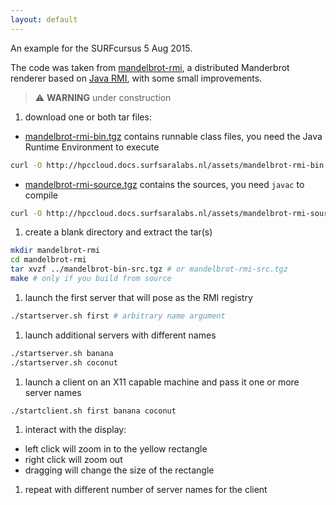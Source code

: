 ```yaml
---
layout: default
---
```

An example for the SURFcursus 5 Aug 2015.

The code was taken from [mandelbrot-rmi](https://code.google.com/p/mandelbrot-rmi/), a distributed Manderbrot renderer based on [Java RMI](https://en.wikipedia.org/wiki/Java_remote_method_invocation), with some small improvements.

> :warning: **WARNING** under construction

1. download one or both tar files: 
  - [mandelbrot-rmi-bin.tgz](../assets/mandelbrot-rmi-bin.tgz) contains runnable class files, you need the Java Runtime Environment to execute

```bash
curl -O http://hpccloud.docs.surfsaralabs.nl/assets/mandelbrot-rmi-bin.tgz
```

  - [mandelbrot-rmi-source.tgz](../assets/mandelbrot-rmi-source.tgz) contains the sources, you need `javac` to compile

```bash
curl -O http://hpccloud.docs.surfsaralabs.nl/assets/mandelbrot-rmi-source.tgz
```

1. create a blank directory and extract the tar(s)

```bash
mkdir mandelbrot-rmi
cd mandelbrot-rmi
tar xvzf ../mandelbrot-bin-src.tgz # or mandelbrot-rmi-src.tgz
make # only if you build from source
```

1. launch the first server that will pose as the RMI registry

```bash
./startserver.sh first # arbitrary name argument
```

1. launch additional servers with different names

```bash
./startserver.sh banana
./startserver.sh coconut
```

1. launch a client on an X11 capable machine and pass it one or more server names

```bash
./startclient.sh first banana coconut
```

1. interact with the display:
  - left click will zoom in to the yellow rectangle
  - right click will zoom out
  - dragging will change the size of the rectangle
1. repeat with different number of server names for the client
